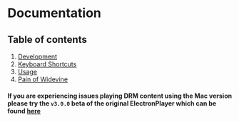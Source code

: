 # Documentation

## Table of contents

1. [Development](development.md)
2. [Keyboard Shortcuts](keyboard_shortcuts.md)
2. [Usage](using.md)
3. [Pain of Widevine](pain_of_widevine.md)

#### If you are experiencing issues playing DRM content using the Mac version please try the `v3.0.0` beta of the original ElectronPlayer which can be found [here](https://electronplayer-beta.otbeaumont.me/)
